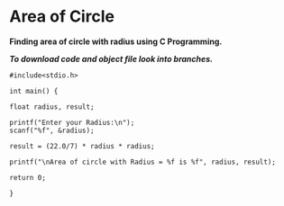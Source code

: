 # Area of Circle
**Finding area of circle with radius using C Programming.**

***To download code and object file look into branches.***

	#include<stdio.h>

	int main() {

	float radius, result;
	
	printf("Enter your Radius:\n");
	scanf("%f", &radius);
	
	result = (22.0/7) * radius * radius;
	
	printf("\nArea of circle with Radius = %f is %f", radius, result);
	
	return 0;
	
	}
